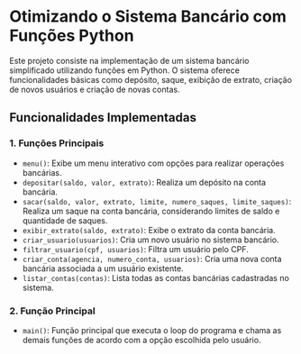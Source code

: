 # Otimizando o Sistema Bancário com Funções Python

Este projeto consiste na implementação de um sistema bancário simplificado utilizando funções em Python. O sistema oferece funcionalidades básicas como depósito, saque, exibição de extrato, criação de novos usuários e criação de novas contas.

## Funcionalidades Implementadas

### 1. Funções Principais

- `menu()`: Exibe um menu interativo com opções para realizar operações bancárias.
- `depositar(saldo, valor, extrato)`: Realiza um depósito na conta bancária.
- `sacar(saldo, valor, extrato, limite, numero_saques, limite_saques)`: Realiza um saque na conta bancária, considerando limites de saldo e quantidade de saques.
- `exibir_extrato(saldo, extrato)`: Exibe o extrato da conta bancária.
- `criar_usuario(usuarios)`: Cria um novo usuário no sistema bancário.
- `filtrar_usuario(cpf, usuarios)`: Filtra um usuário pelo CPF.
- `criar_conta(agencia, numero_conta, usuarios)`: Cria uma nova conta bancária associada a um usuário existente.
- `listar_contas(contas)`: Lista todas as contas bancárias cadastradas no sistema.

### 2. Função Principal

- `main()`: Função principal que executa o loop do programa e chama as demais funções de acordo com a opção escolhida pelo usuário.
